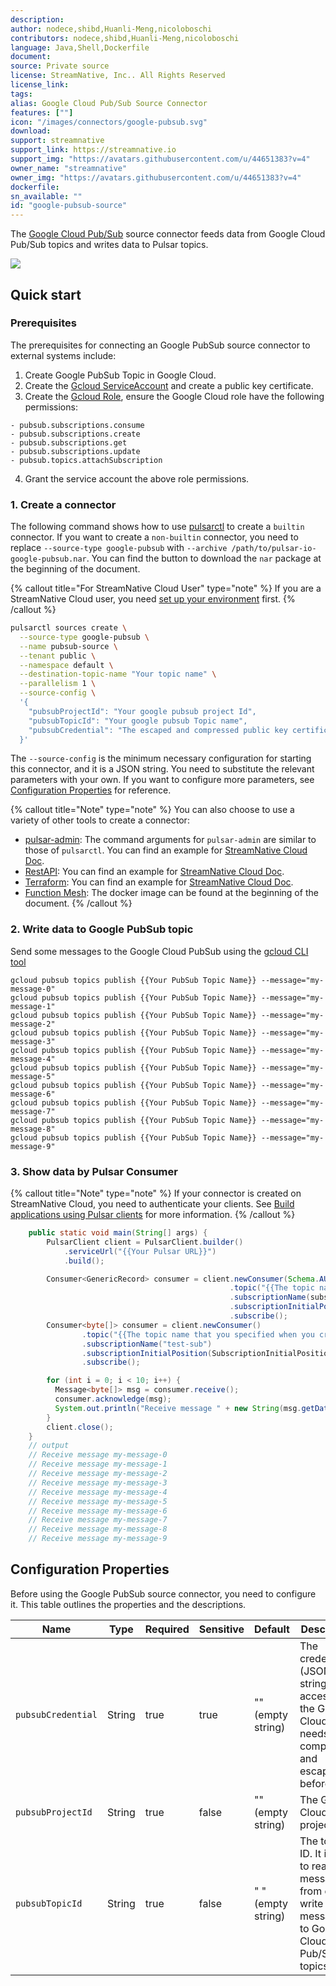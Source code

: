 ```yaml
---
description: 
author: nodece,shibd,Huanli-Meng,nicoloboschi
contributors: nodece,shibd,Huanli-Meng,nicoloboschi
language: Java,Shell,Dockerfile
document:
source: Private source
license: StreamNative, Inc.. All Rights Reserved
license_link: 
tags: 
alias: Google Cloud Pub/Sub Source Connector
features: [""]
icon: "/images/connectors/google-pubsub.svg"
download: 
support: streamnative
support_link: https://streamnative.io
support_img: "https://avatars.githubusercontent.com/u/44651383?v=4"
owner_name: "streamnative"
owner_img: "https://avatars.githubusercontent.com/u/44651383?v=4"
dockerfile: 
sn_available: ""
id: "google-pubsub-source"
---
```



The [Google Cloud Pub/Sub](https://cloud.google.com/pubsub) source connector feeds data from Google Cloud Pub/Sub topics and writes data to Pulsar topics.

![](https://raw.githubusercontent.com/streamnative/pulsar-io-google-pubsub/v3.2.2.2/docs/google-pubsub-source.png)

## Quick start

### Prerequisites

The prerequisites for connecting an Google PubSub source connector to external systems include:

1. Create Google PubSub Topic in Google Cloud.
2. Create the [Gcloud ServiceAccount](https://cloud.google.com/iam/docs/service-accounts-create) and create a public key certificate.
3. Create the [Gcloud Role](https://cloud.google.com/iam/docs/creating-custom-roles), ensure the Google Cloud role have the following permissions:
```text
- pubsub.subscriptions.consume
- pubsub.subscriptions.create
- pubsub.subscriptions.get
- pubsub.subscriptions.update
- pubsub.topics.attachSubscription
```
4. Grant the service account the above role permissions.

### 1. Create a connector

The following command shows how to use [pulsarctl](https://github.com/streamnative/pulsarctl) to create a `builtin` connector. If you want to create a `non-builtin` connector,
you need to replace `--source-type google-pubsub` with `--archive /path/to/pulsar-io-google-pubsub.nar`. You can find the button to download the `nar` package at the beginning of the document.

{% callout title="For StreamNative Cloud User" type="note" %}
If you are a StreamNative Cloud user, you need [set up your environment](https://docs.streamnative.io/docs/connector-setup) first.
{% /callout %}

```bash
pulsarctl sources create \
  --source-type google-pubsub \
  --name pubsub-source \
  --tenant public \
  --namespace default \
  --destination-topic-name "Your topic name" \
  --parallelism 1 \
  --source-config \
  '{
    "pubsubProjectId": "Your google pubsub project Id", 
    "pubsubTopicId": "Your google pubsub Topic name",
    "pubsubCredential": "The escaped and compressed public key certificate you created above"
  }'
```

The `--source-config` is the minimum necessary configuration for starting this connector, and it is a JSON string. You need to substitute the relevant parameters with your own.
If you want to configure more parameters, see [Configuration Properties](#configuration-properties) for reference.

{% callout title="Note" type="note" %}
You can also choose to use a variety of other tools to create a connector:
- [pulsar-admin](https://pulsar.apache.org/docs/3.1.x/io-use/): The command arguments for `pulsar-admin` are similar to those of `pulsarctl`. You can find an example for [StreamNative Cloud Doc](https://docs.streamnative.io/docs/connector-create#create-a-built-in-connector ).
- [RestAPI](https://pulsar.apache.org/source-rest-api/?version=3.1.1): You can find an example for [StreamNative Cloud Doc](https://docs.streamnative.io/docs/connector-create#create-a-built-in-connector).
- [Terraform](https://github.com/hashicorp/terraform): You can find an example for [StreamNative Cloud Doc](https://docs.streamnative.io/docs/connector-create#create-a-built-in-connector).
- [Function Mesh](https://functionmesh.io/docs/connectors/run-connector): The docker image can be found at the beginning of the document.
{% /callout %}
 
### 2. Write data to Google PubSub topic

Send some messages to the Google Cloud PubSub using the [gcloud CLI tool](https://cloud.google.com/sdk/docs/install)

```shell
gcloud pubsub topics publish {{Your PubSub Topic Name}} --message="my-message-0"
gcloud pubsub topics publish {{Your PubSub Topic Name}} --message="my-message-1"
gcloud pubsub topics publish {{Your PubSub Topic Name}} --message="my-message-2"
gcloud pubsub topics publish {{Your PubSub Topic Name}} --message="my-message-3"
gcloud pubsub topics publish {{Your PubSub Topic Name}} --message="my-message-4"
gcloud pubsub topics publish {{Your PubSub Topic Name}} --message="my-message-5"
gcloud pubsub topics publish {{Your PubSub Topic Name}} --message="my-message-6"
gcloud pubsub topics publish {{Your PubSub Topic Name}} --message="my-message-7"
gcloud pubsub topics publish {{Your PubSub Topic Name}} --message="my-message-8"
gcloud pubsub topics publish {{Your PubSub Topic Name}} --message="my-message-9"
```

### 3. Show data by Pulsar Consumer

{% callout title="Note" type="note" %}
If your connector is created on StreamNative Cloud, you need to authenticate your clients. See [Build applications using Pulsar clients](https://docs.streamnative.io/docs/qs-connect#jumpstart-for-beginners) for more information.
{% /callout %}

```java
    public static void main(String[] args) {
        PulsarClient client = PulsarClient.builder()
            .serviceUrl("{{Your Pulsar URL}}")
            .build();

        Consumer<GenericRecord> consumer = client.newConsumer(Schema.AUTO_CONSUME())
                                                 .topic("{{The topic name that you specified when you created the connector}}")
                                                 .subscriptionName(subscription)
                                                 .subscriptionInitialPosition(SubscriptionInitialPosition.Earliest)
                                                 .subscribe();
        Consumer<byte[]> consumer = client.newConsumer()
                .topic("{{The topic name that you specified when you created the connector}}")
                .subscriptionName("test-sub")
                .subscriptionInitialPosition(SubscriptionInitialPosition.Earliest)
                .subscribe();

        for (int i = 0; i < 10; i++) {
          Message<byte[]> msg = consumer.receive();
          consumer.acknowledge(msg);
          System.out.println("Receive message " + new String(msg.getData()));
        }
        client.close();  
    }
    // output
    // Receive message my-message-0
    // Receive message my-message-1
    // Receive message my-message-2
    // Receive message my-message-3
    // Receive message my-message-4
    // Receive message my-message-5
    // Receive message my-message-6
    // Receive message my-message-7
    // Receive message my-message-8
    // Receive message my-message-9
```


## Configuration Properties

Before using the Google PubSub source connector, you need to configure it. This table outlines the properties and the descriptions.

| Name                     | Type   | Required | Sensitive | Default            | Description                                                                                                                                                        |
|--------------------------|--------|----------|-----------|--------------------|--------------------------------------------------------------------------------------------------------------------------------------------------------------------|
| `pubsubCredential`       | String | true     | true      | "" (empty string)  | The credential (JSON string) for accessing the Google Cloud. It needs to be compressed and escaping before use.                                                    |
| `pubsubProjectId`        | String | true     | false     | "" (empty string)  | The Google Cloud project ID.                                                                                                                                       |
| `pubsubTopicId`          | String | true     | false     | " " (empty string) | The topic ID. It is used to read messages from or write messages to Google Cloud Pub/Sub topics.                                                                   |


